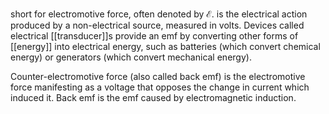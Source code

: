 short for electromotive force, often denoted by $\mathcal{E}$. is the electrical action produced by a non-electrical source, measured in volts. Devices called electrical [[transducer]]s provide an emf by converting other forms of [[energy]] into electrical energy, such as batteries (which convert chemical energy) or generators (which convert mechanical energy).

Counter-electromotive force (also called back emf) is the electromotive force manifesting as a voltage that opposes the change in current which induced it. Back emf is the emf caused by electromagnetic induction.